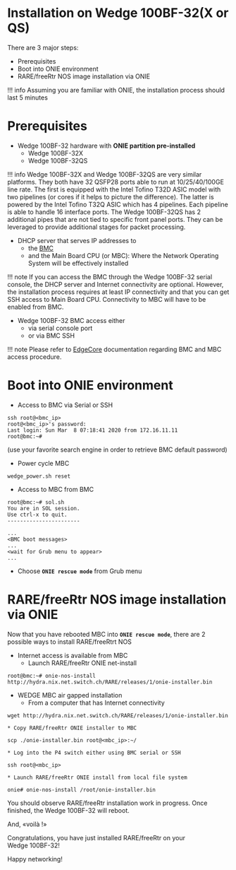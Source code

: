 # **Installation on Wedge 100BF-32(X or QS)**

There are 3 major steps:

* Prerequisites
* Boot into ONIE environment
* RARE/freeRtr NOS image installation via ONIE

!!! info
    Assuming you are familiar with ONIE, the installation process should last 5 minutes

# Prerequisites
* Wedge 100BF-32 hardware with **ONIE partition pre-installed**
    * Wedge 100BF-32X
    * Wedge 100BF-32QS

!!! info
    Wedge 100BF-32X and Wedge 100BF-32QS are very similar platforms. They both have 32 QSFP28 ports able to run at 10/25/40/100GE line rate. The first is equipped with the Intel Tofino T32D ASIC model with two pipelines (or cores if it helps to picture the difference). The latter is powered by the Intel Tofino T32Q ASIC which has 4 pipelines. Each pipeline is able to handle 16 interface ports. The Wedge 100BF-32QS has 2 additional pipes that are not tied to specific front panel ports. They can be leveraged to provide additional stages for packet processing.

* DHCP server that serves IP addresses to
    * the [BMC](https://en.wikipedia.org/wiki/Baseboard_Management_Controller)
    * and the Main Board CPU (or MBC): Where the Network Operating System will be effectively installed

!!! note
    If you can access the BMC through the Wedge 100BF-32 serial console, the DHCP server and Internet connectivity are optional. However, the installation process requires at least IP connectivity and that you can get SSH access to Main Board CPU. Connectivity to MBC will have to be enabled from BMC.

* Wedge 100BF-32 BMC access either
    * via serial console port
    * or via BMC SSH

!!! note
    Please refer to [EdgeCore](https://www.edge-core.com/) documentation regarding BMC and MBC access procedure.

# Boot into ONIE environment

* Access to BMC via Serial or SSH
```
ssh root@<bmc_ip>
root@<bmc_ip>'s password:
Last login: Sun Mar  8 07:18:41 2020 from 172.16.11.11
root@bmc:~#
```
(use your favorite search engine in order to retrieve BMC default password)
* Power cycle MBC
```
wedge_power.sh reset
```

* Access to MBC from BMC
```
root@bmc:~# sol.sh
You are in SOL session.
Use ctrl-x to quit.
-----------------------

...
<BMC boot messages>
...
<wait for Grub menu to appear>
...
```

* Choose **`ONIE rescue mode`** from Grub menu

# RARE/freeRtr NOS image installation via ONIE
Now that you have rebooted MBC into **`ONIE rescue mode`**, there are 2 possible ways to install RARE/freeRtrt NOS

* Internet access is available from MBC
    * Launch RARE/freeRtr ONIE net-install
```
root@bmc:~# onie-nos-install http://hydra.nix.net.switch.ch/RARE/releases/1/onie-installer.bin
```

* WEDGE MBC air gapped installation
    * From a computer that has Internet connectivity
```
wget http://hydra.nix.net.switch.ch/RARE/releases/1/onie-installer.bin
```
    * Copy RARE/freeRtr ONIE installer to MBC
```
scp ./onie-installer.bin root@<mbc_ip>:~/
```
    * Log into the P4 switch either using BMC serial or SSH
```
ssh root@<mbc_ip>
```
    * Launch RARE/freeRtr ONIE install from local file system
```
onie# onie-nos-install /root/onie-installer.bin
```
You should observe RARE/freeRtr installation work in progress. Once finished, the Wedge 100BF-32 will reboot.

And, «voilà !»

Congratulations, you have just installed RARE/freeRtr on your Wedge 100BF-32!

Happy networking!
